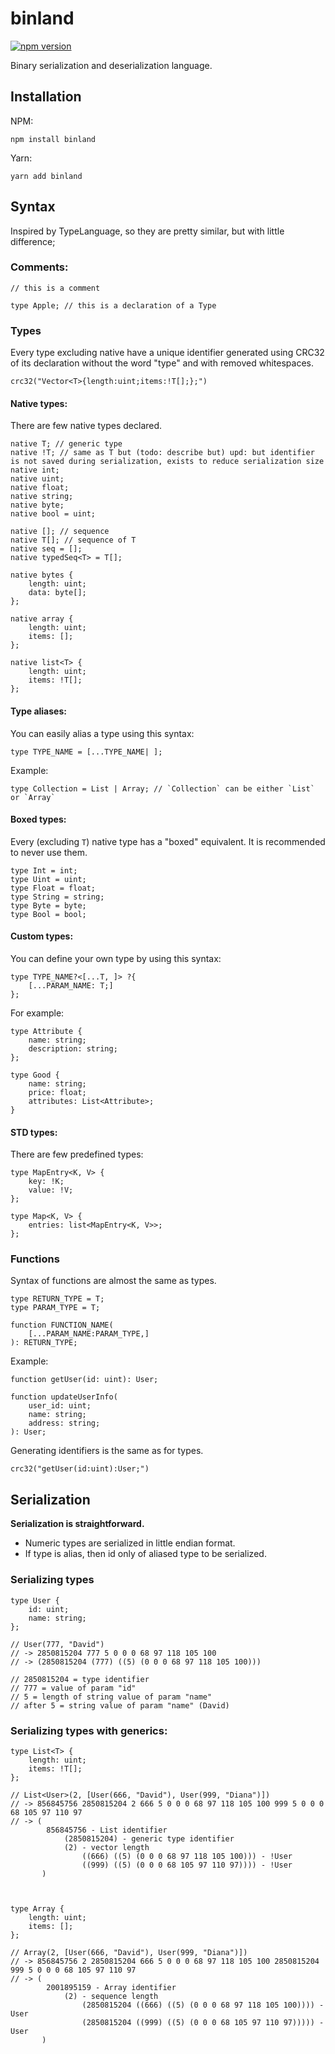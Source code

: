 # binland
[![npm version](https://badge.fury.io/js/binland.svg)](https://badge.fury.io/js/binland)

Binary serialization and deserialization language.

## Installation
NPM:
```shell script
npm install binland
```

Yarn:
```shell script
yarn add binland
```

## Syntax

Inspired by TypeLanguage, so they are pretty similar, but with little difference;

### Comments:
```
// this is a comment

type Apple; // this is a declaration of a Type
```

### Types
Every type excluding native have a unique identifier generated using CRC32 of its declaration without the word "type" and with removed whitespaces.

```
crc32("Vector<T>{length:uint;items:!T[];};")
```

#### Native types:
There are few native types declared.

```
native T; // generic type
native !T; // same as T but (todo: describe but) upd: but identifier is not saved during serialization, exists to reduce serialization size
native int;
native uint;
native float;
native string;
native byte;
native bool = uint;

native []; // sequence
native T[]; // sequence of T
native seq = [];
native typedSeq<T> = T[];

native bytes {
    length: uint;
    data: byte[];
};

native array {
    length: uint;
    items: [];
};

native list<T> {
    length: uint;
    items: !T[];
};
```

#### Type aliases:
You can easily alias a type using this syntax:
```
type TYPE_NAME = [...TYPE_NAME| ];
```
Example:
```
type Collection = List | Array; // `Collection` can be either `List` or `Array`
```

#### Boxed types:
Every (excluding `T`) native type has a "boxed" equivalent. It is recommended to never use them.

```
type Int = int;
type Uint = uint;
type Float = float;
type String = string;
type Byte = byte;
type Bool = bool;
```

#### Custom types:

You can define your own type by using this syntax:
```
type TYPE_NAME?<[...T, ]> ?{
    [...PARAM_NAME: T;]
};
```

For example:
```
type Attribute {
    name: string;
    description: string;
};

type Good {
    name: string;
    price: float;
    attributes: List<Attribute>;
}
```

#### STD types:
There are few predefined types:
```
type MapEntry<K, V> {
    key: !K;
    value: !V;
};

type Map<K, V> {
    entries: list<MapEntry<K, V>>;
};
```

### Functions
Syntax of functions are almost the same as types.

```
type RETURN_TYPE = T;
type PARAM_TYPE = T;

function FUNCTION_NAME(
    [...PARAM_NAME:PARAM_TYPE,]
): RETURN_TYPE;
```

Example:
```
function getUser(id: uint): User;

function updateUserInfo(
    user_id: uint;
    name: string;
    address: string;
): User;
```

Generating identifiers is the same as for types.
```
crc32("getUser(id:uint):User;")
```

## Serialization

**Serialization is straightforward.**

- Numeric types are serialized in little endian format.
- If type is alias, then id only of aliased type to be serialized.


### Serializing types
```
type User {
    id: uint;
    name: string;
};

// User(777, "David")
// -> 2850815204 777 5 0 0 0 68 97 118 105 100
// -> (2850815204 (777) ((5) (0 0 0 68 97 118 105 100)))

// 2850815204 = type identifier
// 777 = value of param "id"
// 5 = length of string value of param "name"
// after 5 = string value of param "name" (David)
```

### Serializing types with generics:
```
type List<T> {
    length: uint;
    items: !T[];
};

// List<User>(2, [User(666, "David"), User(999, "Diana")])
// -> 856845756 2850815204 2 666 5 0 0 0 68 97 118 105 100 999 5 0 0 0 68 105 97 110 97
// -> (
        856845756 - List identifier
            (2850815204) - generic type identifier
            (2) - vector length
                ((666) ((5) (0 0 0 68 97 118 105 100))) - !User
                ((999) ((5) (0 0 0 68 105 97 110 97)))) - !User
       )



type Array {
    length: uint;
    items: [];
};

// Array(2, [User(666, "David"), User(999, "Diana")])
// -> 856845756 2 2850815204 666 5 0 0 0 68 97 118 105 100 2850815204 999 5 0 0 0 68 105 97 110 97
// -> (
        2001895159 - Array identifier
            (2) - sequence length
                (2850815204 ((666) ((5) (0 0 0 68 97 118 105 100)))) - User
                (2850815204 ((999) ((5) (0 0 0 68 105 97 110 97))))) - User
       )
```